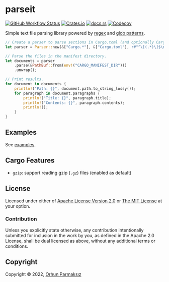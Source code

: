 # parseit

[![GitHub Workflow Status](https://img.shields.io/github/workflow/status/orhun/parseit/Continuous%20Integration)](https://github.com/orhun/parseit/actions)
[![Crates.io](https://img.shields.io/crates/v/parseit)](https://crates.io/crates/parseit)
[![docs.rs](https://img.shields.io/docsrs/parseit)](https://docs.rs/parseit/latest)
[![Codecov](https://img.shields.io/codecov/c/gh/orhun/parseit)](https://app.codecov.io/gh/orhun/parseit)

Simple text file parsing library powered by [regex](https://en.wikipedia.org/wiki/Regular_expression) and [glob patterns](<https://en.wikipedia.org/wiki/Glob_(programming)>).

```rs
// Create a parser to parse sections in Cargo.toml (and optionally Cargo.lock)
let parser = Parser::new(&["Cargo.*"], &["Cargo.toml"], r#"^\[(.*)\]$\n"#).unwrap();

// Parse the files in the manifest directory.
let documents = parser
    .parse(&PathBuf::from(env!("CARGO_MANIFEST_DIR")))
    .unwrap();

// Print results.
for document in documents {
    println!("Path: {}", document.path.to_string_lossy());
    for paragraph in document.paragraphs {
        println!("Title: {}", paragraph.title);
        println!("Contents: {}", paragraph.contents);
        println!();
    }
}
```

## Examples

See [examples](./examples/).

## Cargo Features

- `gzip`: support reading gzip (`.gz`) files (enabled as default)

## License

Licensed under either of [Apache License Version 2.0](http://www.apache.org/licenses/LICENSE-2.0) or [The MIT License](http://opensource.org/licenses/MIT) at your option.

### Contribution

Unless you explicitly state otherwise, any contribution intentionally submitted for inclusion in the work by you, as defined in the Apache 2.0 License, shall be dual licensed as above, without any additional terms or conditions.

## Copyright

Copyright © 2022, [Orhun Parmaksız](mailto:orhunparmaksiz@gmail.com)
